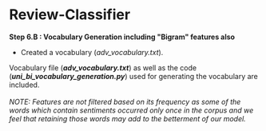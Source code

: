 # Review-Classifier
<b>Step 6.B : Vocabulary Generation including "Bigram" features also</b>
<ul>
<li>Created a vocabulary (<i>adv_vocabulary.txt</i>).</li>
</ul>
Vocabulary file (<b><i>adv_vocabulary.txt</i></b>) as well as the code (<b><i>uni_bi_vocabulary_generation.py</i></b>) used for generating the vocabulary are included. <br/><br/>
<i>NOTE: Features are not filtered based on its frequency as some of the words which contain sentiments occurred only once in the corpus and we feel that retaining those words may add to the betterment of our model.</i>


